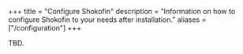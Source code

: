 +++
title = "Configure Shokofin"
description = "Information on how to configure Shokofin to your needs after installation."
aliases = ["/configuration"]
+++

TBD.
